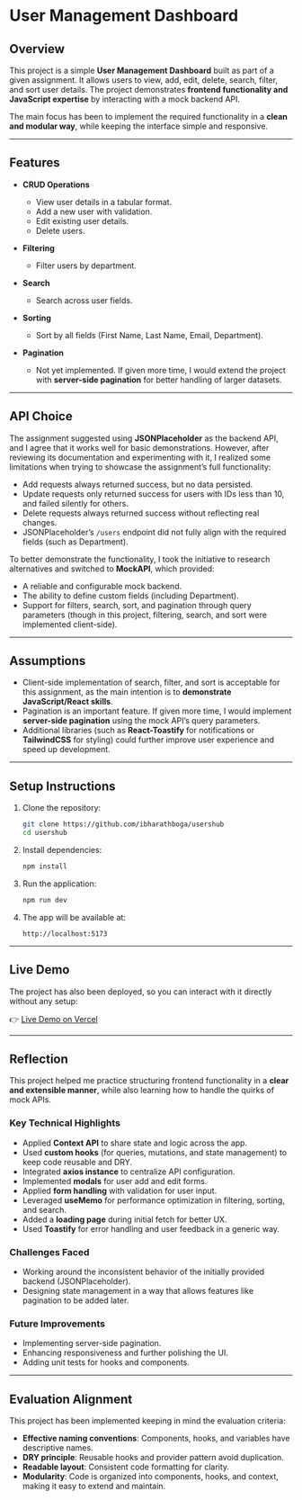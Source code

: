 # User Management Dashboard

## Overview

This project is a simple **User Management Dashboard** built as part of a given assignment. It allows users to view, add, edit, delete, search, filter, and sort user details. The project demonstrates **frontend functionality and JavaScript expertise** by interacting with a mock backend API.

The main focus has been to implement the required functionality in a **clean and modular way**, while keeping the interface simple and responsive.

---

## Features

* **CRUD Operations**

  * View user details in a tabular format.
  * Add a new user with validation.
  * Edit existing user details.
  * Delete users.
* **Filtering**

  * Filter users by department.
* **Search**

  * Search across user fields.
* **Sorting**

  * Sort by all fields (First Name, Last Name, Email, Department).
* **Pagination**

  * Not yet implemented. If given more time, I would extend the project with **server-side pagination** for better handling of larger datasets.

---

## API Choice

The assignment suggested using **JSONPlaceholder** as the backend API, and I agree that it works well for basic demonstrations. However, after reviewing its documentation and experimenting with it, I realized some limitations when trying to showcase the assignment’s full functionality:

* Add requests always returned success, but no data persisted.
* Update requests only returned success for users with IDs less than 10, and failed silently for others.
* Delete requests always returned success without reflecting real changes.
* JSONPlaceholder’s `/users` endpoint did not fully align with the required fields (such as Department).

To better demonstrate the functionality, I took the initiative to research alternatives and switched to **MockAPI**, which provided:

* A reliable and configurable mock backend.
* The ability to define custom fields (including Department).
* Support for filters, search, sort, and pagination through query parameters (though in this project, filtering, search, and sort were implemented client-side).

---

## Assumptions

* Client-side implementation of search, filter, and sort is acceptable for this assignment, as the main intention is to **demonstrate JavaScript/React skills**.
* Pagination is an important feature. If given more time, I would implement **server-side pagination** using the mock API’s query parameters.
* Additional libraries (such as **React-Toastify** for notifications or **TailwindCSS** for styling) could further improve user experience and speed up development.

---

## Setup Instructions

1. Clone the repository:

   ```bash
   git clone https://github.com/ibharathboga/usershub
   cd usershub
   ```
2. Install dependencies:

   ```bash
   npm install
   ```
3. Run the application:

   ```bash
   npm run dev
   ```
4. The app will be available at:

   ```
   http://localhost:5173
   ```

---

## Live Demo

The project has also been deployed, so you can interact with it directly without any setup:

👉 [Live Demo on Vercel](https://usershub.vercel.app/)

---

## Reflection

This project helped me practice structuring frontend functionality in a **clear and extensible manner**, while also learning how to handle the quirks of mock APIs.

### Key Technical Highlights

* Applied **Context API** to share state and logic across the app.
* Used **custom hooks** (for queries, mutations, and state management) to keep code reusable and DRY.
* Integrated **axios instance** to centralize API configuration.
* Implemented **modals** for user add and edit forms.
* Applied **form handling** with validation for user input.
* Leveraged **useMemo** for performance optimization in filtering, sorting, and search.
* Added a **loading page** during initial fetch for better UX.
* Used **Toastify** for error handling and user feedback in a generic way.

### Challenges Faced

* Working around the inconsistent behavior of the initially provided backend (JSONPlaceholder).
* Designing state management in a way that allows features like pagination to be added later.

### Future Improvements

* Implementing server-side pagination.
* Enhancing responsiveness and further polishing the UI.
* Adding unit tests for hooks and components.

---

## Evaluation Alignment

This project has been implemented keeping in mind the evaluation criteria:

* **Effective naming conventions**: Components, hooks, and variables have descriptive names.
* **DRY principle**: Reusable hooks and provider pattern avoid duplication.
* **Readable layout**: Consistent code formatting for clarity.
* **Modularity**: Code is organized into components, hooks, and context, making it easy to extend and maintain.
